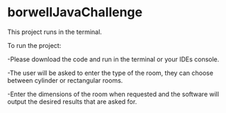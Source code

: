 # borwellJavaChallenge

This project runs in the terminal.

To run the project:

-Please download the code and run in the terminal or your IDEs console.

-The user will be asked to enter the type of the room, they can choose between cylinder or rectangular rooms.

-Enter the dimensions of the room when requested and the software will output the desired results that are asked for.
